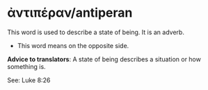 # ἀντιπέραν/antiperan

This word is used to describe a state of being. It is an adverb.
	
* This word means on the opposite side. 

**Advice to translators**: A state of being describes a situation or how something is.

See: Luke 8:26
